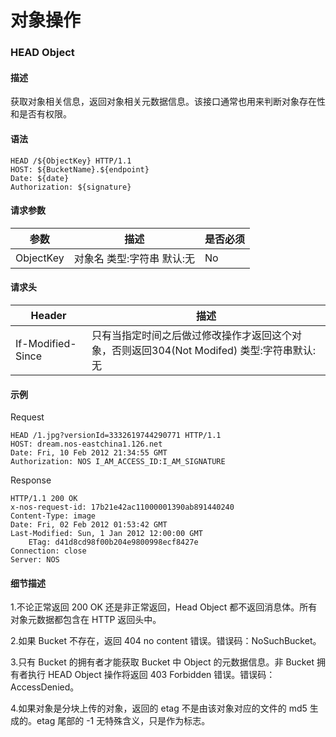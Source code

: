 # 对象操作

### **HEAD Object**

#### **描述**
获取对象相关信息，返回对象相关元数据信息。该接口通常也用来判断对象存在性和是否有权限。

#### **语法**

    HEAD /${ObjectKey} HTTP/1.1
    HOST: ${BucketName}.${endpoint}
    Date: ${date}
    Authorization: ${signature}

#### **请求参数**
|  **参数**  |            **描述**           |**是否必须**|
|------------|-----------------------------|------------|
|ObjectKey| 对象名 类型:字符串 默认:无    | No|
#### **请求头**
|  **Header**  |                     **描述**                      |
|--------------|---------------------------------------------------|
|If-Modified-Since| 只有当指定时间之后做过修改操作才返回这个对象，否则返回304(Not Modifed) 类型:字符串默认:无|

#### **示例**
Request

    HEAD /1.jpg?versionId=3332619744290771 HTTP/1.1
    HOST: dream.nos-eastchina1.126.net
    Date: Fri, 10 Feb 2012 21:34:55 GMT
    Authorization: NOS I_AM_ACCESS_ID:I_AM_SIGNATURE

Response

    HTTP/1.1 200 OK
    x-nos-request-id: 17b21e42ac11000001390ab891440240
    Content-Type: image
    Date: Fri, 02 Feb 2012 01:53:42 GMT
    Last-Modified: Sun, 1 Jan 2012 12:00:00 GMT
        ETag: d41d8cd98f00b204e9800998ecf8427e
    Connection: close
    Server: NOS

#### **细节描述**

1.不论正常返回 200 OK 还是非正常返回，Head Object 都不返回消息体。所有对象元数据都包含在 HTTP 返回头中。

2.如果 Bucket 不存在，返回 404 no content 错误。错误码：NoSuchBucket。

3.只有 Bucket 的拥有者才能获取 Bucket 中 Object 的元数据信息。非 Bucket 拥有者执行 HEAD Object 操作将返回 403 Forbidden 错误。错误码：AccessDenied。

4.如果对象是分块上传的对象，返回的 etag 不是由该对象对应的文件的 md5 生成的。etag 尾部的 -1 无特殊含义，只是作为标志。
